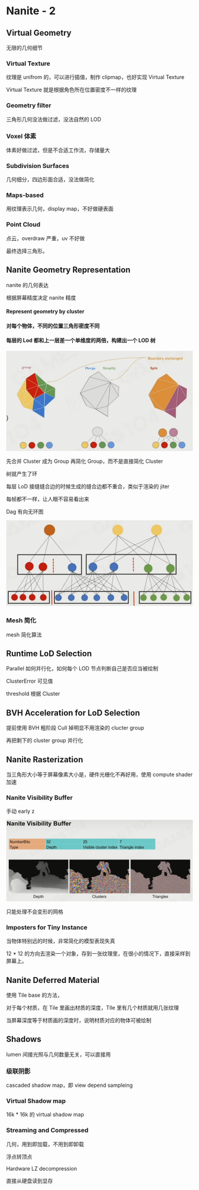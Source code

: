 ﻿# Nanite - 2

## Virtual Geometry

无限的几何细节

### Virtual Texture

纹理是 unifrom 的，可以进行插值，制作 clipmap，也好实现 Virtual Texture

Virtual Texture 就是根据角色所在位置密度不一样的纹理

### Geometry filter

三角形几何没法做过滤，没法自然的 LOD

### Voxel 体素

体素好做过滤，但是不合适工作流，存储量大

### Subdivision Surfaces

几何细分，四边形面合适，没法做简化

### Maps-based

用纹理表示几何，display map，不好做硬表面

### Point Cloud

点云，overdraw 严重，uv 不好做

最终选择三角形。

## Nanite Geometry Representation

nanite 的几何表达

根据屏幕精度决定 nanite 精度

#### Represent geometry by cluster

#### 对每个物体，不同的位置三角形密度不同

#### 每层的 Lod 都和上一层差一个单维度的两倍，构建出一个 LOD 树

![image.png](assets/cluster-group.png)

先合并 Cluster 成为 Group 再简化 Group，而不是直接简化 Cluster

树就产生了环

每层 LoD 接缝缝合边的时候生成的缝合边都不重合，类似于渲染的 jiter

每帧都不一样，让人眼不容易看出来

Dag 有向无环图

![image.png](assets/lod-dag.png)

### Mesh 简化

mesh 简化算法

## Runtime LoD Selection

Parallel 如何并行化，如何每个 LOD 节点判断自己是否应当被绘制

ClusterError 可见值

threshold 根据 Cluster

## BVH Acceleration for LoD Selection

提前使用 BVH 粗阶段 Cull 掉明显不用渲染的 clucter group

再把剩下的 cluster group 并行化

## Nanite Rasterization

当三角形大小等于屏幕像素大小是，硬件光栅化不再好用，使用 compute shader 加速

### Nanite Visibility Buffer

手动 early z

![image.png](assets/nanite-vb.png)

只能处理不会变形的网格

### Imposters for Tiny Instance

当物体特别远的时候，非常简化的模型表现失真

12 * 12 的方向去渲染一个对象，存到一张纹理里，在很小的情况下，直接采样到屏幕上。

## Nanite Deferred Material

使用 Tile base 的方法，

对于每个材质，在 Tile 里画出材质的深度，TIle 里有几个材质就用几张纹理

当屏幕深度等于材质画的深度时，说明材质对应的物体可被绘制

## Shadows

lumen 间接光照与几何数量无关，可以直接用

### 级联阴影

cascaded shadow map，即 view depend sampleing

### Virtual Shadow map

16k * 16k 的 virtual shadow map

### Streaming and Compressed

几何，用到即加载，不用到即卸载

浮点转顶点

Hardware LZ decompression

直接从硬盘读到显存
